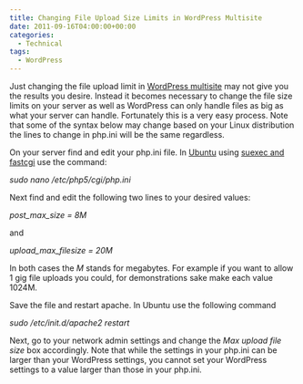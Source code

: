 ```yaml
---
title: Changing File Upload Size Limits in WordPress Multisite
date: 2011-09-16T04:00:00+00:00
categories:
  - Technical
tags:
  - WordPress
---
```


Just changing the file upload limit in [WordPress multisite](http://codex.wordpress.org/Create_A_Network "Create a network in the WordPress Codex") may not give you the results you desire. Instead it becomes necessary to change the file size limits on your server as well as WordPress can only handle files as big as what your server can handle. Fortunately this is a very easy process. Note that some of the syntax below may change based on your Linux distribution the lines to change in php.ini will be the same regardless.

On your server find and edit your php.ini file. In [Ubuntu](http://www.ubuntu.com/ "Ubuntu") using [suexec and fastcgi](/2010/06/running-apachefastcgisuexec-in-ubuntu-10-04-without-var-www/) use the command:

_sudo nano /etc/php5/cgi/php.ini_

Next find and edit the following two lines to your desired values:

_post\_max\_size = 8M_

and

_upload\_max\_filesize = 20M_

In both cases the _M_ stands for megabytes. For example if you want to allow 1 gig file uploads you could, for demonstrations sake make each value 1024M.

Save the file and restart apache. In Ubuntu use the following command

_sudo /etc/init.d/apache2 restart_

Next, go to your network admin settings and change the _Max upload file size_ box accordingly. Note that while the settings in your php.ini can be larger than your WordPress settings, you cannot set your WordPress settings to a value larger than those in your php.ini.